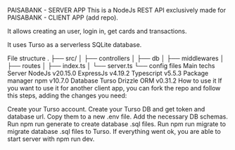 PAISABANK - SERVER APP
This is a NodeJs REST API exclusively made for PAISABANK - CLIENT APP (add repo).

It allows creating an user, login in, get cards and transactions.

It uses Turso as a serverless SQLite database.

File structure
.
├── src/
│   ├── controllers
│   ├── db
│   ├── middlewares
│   ├── routes
│   ├── index.ts
│   └── server.ts
└── config files
Main techs
Server
NodeJs v20.15.0
ExpressJs v4.19.2
Typescript v5.5.3
Package manager
npm v10.7.0
Database
Turso
Drizzle ORM v0.31.2
How to use it
If you want to use it for another client app, you can fork the repo and follow this steps, adding the changes you need:

Create your Turso account.
Create your Turso DB and get token and database url. Copy them to a new .env file.
Add the necessary DB schemas.
Run npm run generate to create database .sql files.
Run npm run migrate to migrate database .sql files to Turso.
If everything went ok, you are able to start server with npm run dev.
